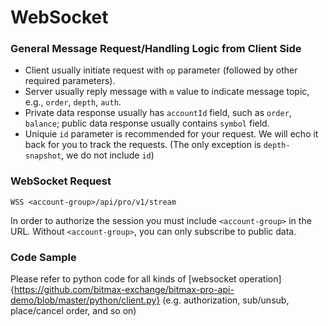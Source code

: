 # WebSocket 

### General Message Request/Handling Logic from Client Side
 
* Client usually initiate request with `op` parameter (followed by other required parameters).
* Server usually reply message with `m` value to indicate message topic, e.g., `order`, `depth`, `auth`.
* Private data response usually has `accountId` field, such as `order`, `balance`; public data response usually contains `symbol` field.
* Uniquie `id` parameter is recommended for your request. We will echo it back for you to track the requests. (The only exception is `depth-snapshot`, we do not include `id`)

### WebSocket Request

`WSS <account-group>/api/pro/v1/stream`


In order to authorize the session you must include `<account-group>` in the URL. Without `<account-group>`, you can 
only subscribe to public data. 

### Code Sample

Please refer to python code for all kinds of [websocket operation]{https://github.com/bitmax-exchange/bitmax-pro-api-demo/blob/master/python/client.py} (e.g. authorization, sub/unsub, place/cancel order, and so on) 




